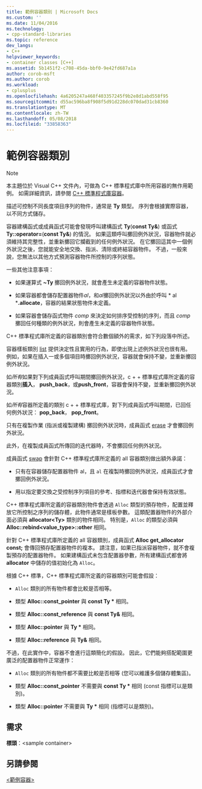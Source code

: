 ```yaml
---
title: 範例容器類別 | Microsoft Docs
ms.custom: ''
ms.date: 11/04/2016
ms.technology:
- cpp-standard-libraries
ms.topic: reference
dev_langs:
- C++
helpviewer_keywords:
- container classes [C++]
ms.assetid: 5b1451f2-c708-45da-bbf0-9e42fd687a1a
author: corob-msft
ms.author: corob
ms.workload:
- cplusplus
ms.openlocfilehash: 4a6205247a468f403357245f9b2e8d1abd558f95
ms.sourcegitcommit: d55ac596ba8f908f5d91d228dc070dad31cb8360
ms.translationtype: MT
ms.contentlocale: zh-TW
ms.lasthandoff: 05/08/2018
ms.locfileid: "33858363"
---
```

# <a name="sample-container-class"></a>範例容器類別

> [!NOTE]
> 本主題位於 Visual C++ 文件內，可做為 C++ 標準程式庫中所用容器的無作用範例。 如需詳細資訊，請參閱 [C++ 標準程式庫容器](../standard-library/stl-containers.md)。

描述可控制不同長度項目序列的物件，通常是 **Ty** 類型。 序列會根據實際容器，以不同方式儲存。

容器建構函式或成員函式可能會發現呼叫建構函式 **Ty**(**const Ty&**) 或函式 **Ty::operator=**(**const Ty&**) 的情況。 如果這類呼叫擲回例外狀況，容器物件就必須維持其完整性，並重新擲回它攔截到的任何例外狀況。 在它擲回這其中一個例外狀況之後，您就能安全地交換、指派、清除或終結容器物件。 不過，一般來說，您無法以其他方式預測容器物件所控制的序列狀態。

一些其他注意事項：

- 如果運算式 **~Ty** 擲回例外狀況，就會產生未定義的容器物件狀態。

- 如果容器都會儲存配置器物件*al*，和*al*擲回例外狀況以外由於呼叫 * al ***.allocate**，容器的結果狀態物件未定義。

- 如果容器會儲存函式物件 *comp* 來決定如何排序受控制的序列，而且 *comp* 擲回任何種類的例外狀況，則會產生未定義的容器物件狀態。

C++ 標準程式庫所定義的容器類別會符合數個額外的需求，如下列段落中所述。

容器樣板類別 [list](../standard-library/list-class.md) 提供決定性且實用的行為，即使出現上述例外狀況也很有用。 例如，如果在插入一或多個項目時擲回例外狀況，容器就會保持不變，並重新擲回例外狀況。

如*所有*如果對下列成員函式呼叫期間擲回例外狀況，c + + 標準程式庫所定義的容器類別**插入**， **push_back**，或**push_front**，容器會保持不變，並重新擲回例外狀況。

如*所有*容器所定義的類別 c + + 標準程式庫，對下列成員函式呼叫期間，已回任何例外狀況： **pop_back**， **pop_front**。

只有在複製作業 (指派或複製建構) 擲回例外狀況時，成員函式 [erase](../standard-library/container-class-erase.md) 才會擲回例外狀況。

此外，在複製成員函式所傳回的迭代器時，不會擲回任何例外狀況。

成員函式 [swap](../standard-library/container-class-swap.md) 會針對 C++ 標準程式庫所定義的 all 容器類別做出額外承諾：

- 只有在容器儲存配置器物件 al，且 `al` 在複製時擲回例外狀況，成員函式才會擲回例外狀況。

- 用以指定要交換之受控制序列項目的參考、指標和迭代器會保持有效狀態。

C++ 標準程式庫所定義的容器類別物件會透過 `Alloc` 類型的預存物件，配置並釋放它所控制之序列的儲存體，此物件通常是樣板參數。 這類配置器物件的外部介面必須與 **allocator\<Ty>** 類別的物件相同。 特別是，`Alloc` 的類型必須與 **Alloc::rebind<value_type>::other** 相同。

針對 C++ 標準程式庫所定義的 all 容器類別，成員函式 **Alloc get_allocator const;** 會傳回預存配置器物件的複本。 請注意，如果已指派容器物件，就不會複製預存的配置器物件。 如果建構函式未包含配置器參數，所有建構函式都會將 **allocator** 中儲存的值初始化為 `Alloc`。

根據 C++ 標準，C++ 標準程式庫所定義的容器類別可能會假設：

- `Alloc` 類別的所有物件都會比較是否相等。

- 類型 **Alloc::const_pointer** 與 **const Ty \*** 相同。

- 類型 **Alloc::const_reference** 與 **const Ty&** 相同。

- 類型 **Alloc::pointer** 與 **Ty \*** 相同。

- 類型 **Alloc::reference** 與 **Ty&** 相同。

不過，在此實作中，容器不會進行這類簡化的假設。 因此，它們能夠搭配範圍更廣泛的配置器物件正常運作：

- `Alloc` 類別的所有物件都不需要比較是否相等 (您可以維護多個儲存體集區)。

- 類型 **Alloc::const_pointer** 不需要與 **const Ty \*** 相同 (const 指標可以是類別)。

- 類型 **Alloc::pointer** 不需要與 **Ty \*** 相同 (指標可以是類別)。

## <a name="requirements"></a>需求

**標頭**：\<sample container>

## <a name="see-also"></a>另請參閱

[\<範例容器>](../standard-library/sample-container.md)<br/>
